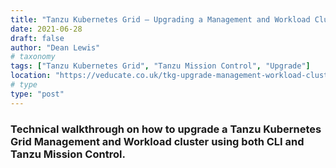 ```yaml
---
title: "Tanzu Kubernetes Grid – Upgrading a Management and Workload Cluster deployed to vSphere"
date: 2021-06-28
draft: false
author: "Dean Lewis"
# taxonomy
tags: ["Tanzu Kubernetes Grid", "Tanzu Mission Control", "Upgrade"]
location: "https://veducate.co.uk/tkg-upgrade-management-workload-cluster/"
# type
type: "post"
---
```


### Technical walkthrough on how to upgrade a Tanzu Kubernetes Grid Management and Workload cluster using both CLI and Tanzu Mission Control.
